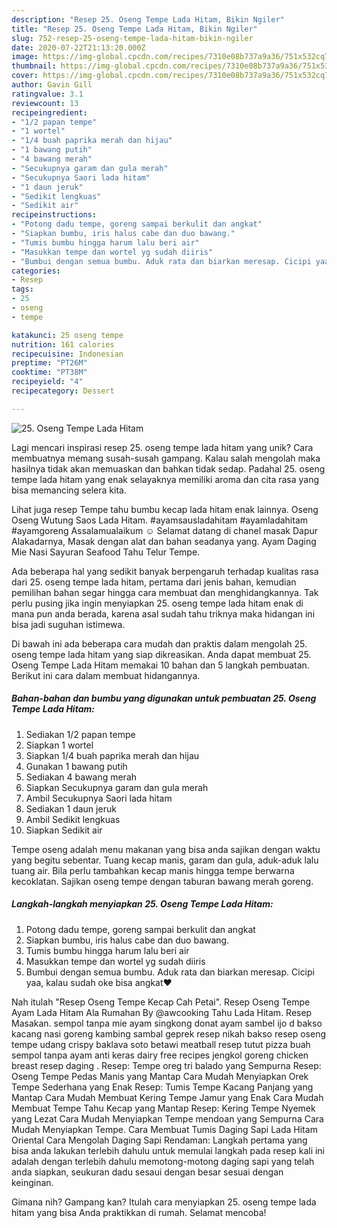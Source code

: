 ```yaml
---
description: "Resep 25. Oseng Tempe Lada Hitam, Bikin Ngiler"
title: "Resep 25. Oseng Tempe Lada Hitam, Bikin Ngiler"
slug: 752-resep-25-oseng-tempe-lada-hitam-bikin-ngiler
date: 2020-07-22T21:13:20.000Z
image: https://img-global.cpcdn.com/recipes/7310e08b737a9a36/751x532cq70/25-oseng-tempe-lada-hitam-foto-resep-utama.jpg
thumbnail: https://img-global.cpcdn.com/recipes/7310e08b737a9a36/751x532cq70/25-oseng-tempe-lada-hitam-foto-resep-utama.jpg
cover: https://img-global.cpcdn.com/recipes/7310e08b737a9a36/751x532cq70/25-oseng-tempe-lada-hitam-foto-resep-utama.jpg
author: Gavin Gill
ratingvalue: 3.1
reviewcount: 13
recipeingredient:
- "1/2 papan tempe"
- "1 wortel"
- "1/4 buah paprika merah dan hijau"
- "1 bawang putih"
- "4 bawang merah"
- "Secukupnya garam dan gula merah"
- "Secukupnya Saori lada hitam"
- "1 daun jeruk"
- "Sedikit lengkuas"
- "Sedikit air"
recipeinstructions:
- "Potong dadu tempe, goreng sampai berkulit dan angkat"
- "Siapkan bumbu, iris halus cabe dan duo bawang."
- "Tumis bumbu hingga harum lalu beri air"
- "Masukkan tempe dan wortel yg sudah diiris"
- "Bumbui dengan semua bumbu. Aduk rata dan biarkan meresap. Cicipi yaa, kalau sudah oke bisa angkat❤️"
categories:
- Resep
tags:
- 25
- oseng
- tempe

katakunci: 25 oseng tempe 
nutrition: 161 calories
recipecuisine: Indonesian
preptime: "PT26M"
cooktime: "PT38M"
recipeyield: "4"
recipecategory: Dessert

---
```



![25. Oseng Tempe Lada Hitam](https://img-global.cpcdn.com/recipes/7310e08b737a9a36/751x532cq70/25-oseng-tempe-lada-hitam-foto-resep-utama.jpg)

Lagi mencari inspirasi resep 25. oseng tempe lada hitam yang unik? Cara membuatnya memang susah-susah gampang. Kalau salah mengolah maka hasilnya tidak akan memuaskan dan bahkan tidak sedap. Padahal 25. oseng tempe lada hitam yang enak selayaknya memiliki aroma dan cita rasa yang bisa memancing selera kita.

Lihat juga resep Tempe tahu bumbu kecap lada hitam enak lainnya. Oseng Oseng Wutung Saos Lada Hitam. #ayamsausladahitam #ayamladahitam #ayamgoreng Assalamualaikum ☺ Selamat datang di chanel masak Dapur Alakadarnya, Masak dengan alat dan bahan seadanya yang. Ayam Daging Mie Nasi Sayuran Seafood Tahu Telur Tempe.

Ada beberapa hal yang sedikit banyak berpengaruh terhadap kualitas rasa dari 25. oseng tempe lada hitam, pertama dari jenis bahan, kemudian pemilihan bahan segar hingga cara membuat dan menghidangkannya. Tak perlu pusing jika ingin menyiapkan 25. oseng tempe lada hitam enak di mana pun anda berada, karena asal sudah tahu triknya maka hidangan ini bisa jadi suguhan istimewa.


Di bawah ini ada beberapa cara mudah dan praktis dalam mengolah 25. oseng tempe lada hitam yang siap dikreasikan. Anda dapat membuat 25. Oseng Tempe Lada Hitam memakai 10 bahan dan 5 langkah pembuatan. Berikut ini cara dalam membuat hidangannya.

<!--inarticleads1-->

##### Bahan-bahan dan bumbu yang digunakan untuk pembuatan 25. Oseng Tempe Lada Hitam:

1. Sediakan 1/2 papan tempe
1. Siapkan 1 wortel
1. Siapkan 1/4 buah paprika merah dan hijau
1. Gunakan 1 bawang putih
1. Sediakan 4 bawang merah
1. Siapkan Secukupnya garam dan gula merah
1. Ambil Secukupnya Saori lada hitam
1. Sediakan 1 daun jeruk
1. Ambil Sedikit lengkuas
1. Siapkan Sedikit air


Tempe oseng adalah menu makanan yang bisa anda sajikan dengan waktu yang begitu sebentar. Tuang kecap manis, garam dan gula, aduk-aduk lalu tuang air. Bila perlu tambahkan kecap manis hingga tempe berwarna kecoklatan. Sajikan oseng tempe dengan taburan bawang merah goreng. 

<!--inarticleads2-->

##### Langkah-langkah menyiapkan 25. Oseng Tempe Lada Hitam:

1. Potong dadu tempe, goreng sampai berkulit dan angkat
1. Siapkan bumbu, iris halus cabe dan duo bawang.
1. Tumis bumbu hingga harum lalu beri air
1. Masukkan tempe dan wortel yg sudah diiris
1. Bumbui dengan semua bumbu. Aduk rata dan biarkan meresap. Cicipi yaa, kalau sudah oke bisa angkat❤️


Nah itulah &#34;Resep Oseng Tempe Kecap Cah Petai&#34;. Resep Oseng Tempe Ayam Lada Hitam Ala Rumahan By @awcooking Tahu Lada Hitam. Resep Masakan. sempol tanpa mie ayam singkong donat ayam sambel ijo d bakso kacang nasi goreng kambing sambal geprek resep nikah bakso resep oseng tempe udang crispy baklava soto betawi meatball resep tutut pizza buah sempol tanpa ayam anti keras dairy free recipes jengkol goreng chicken breast resep daging . Resep: Tempe oreg tri balado yang Sempurna Resep: Oseng Tempe Pedas Manis yang Mantap Cara Mudah Menyiapkan Orek Tempe Sederhana yang Enak Resep: Tumis Tempe Kacang Panjang yang Mantap Cara Mudah Membuat Kering Tempe Jamur yang Enak Cara Mudah Membuat Tempe Tahu Kecap yang Mantap Resep: Kering Tempe Nyemek yang Lezat Cara Mudah Menyiapkan Tempe mendoan yang Sempurna Cara Mudah Menyiapkan Tempe. Cara Membuat Tumis Daging Sapi Lada Hitam Oriental Cara Mengolah Daging Sapi Rendaman: Langkah pertama yang bisa anda lakukan terlebih dahulu untuk memulai langkah pada resep kali ini adalah dengan terlebih dahulu memotong-motong daging sapi yang telah anda siapkan, seukuran dadu sesaui dengan besar sesuai dengan keinginan. 

Gimana nih? Gampang kan? Itulah cara menyiapkan 25. oseng tempe lada hitam yang bisa Anda praktikkan di rumah. Selamat mencoba!
